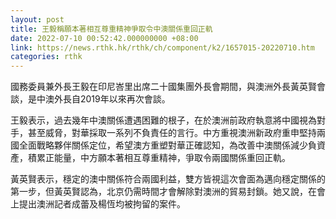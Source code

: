 ```yaml
---
layout: post
title: 王毅稱願本著相互尊重精神爭取令中澳關係重回正軌
date: 2022-07-10 00:52:42.000000000 +08:00
link: https://news.rthk.hk/rthk/ch/component/k2/1657015-20220710.htm
categories: rthk
---
```


國務委員兼外長王毅在印尼峇里出席二十國集團外長會期間，與澳洲外長黃英賢會談，是中澳外長自2019年以來再次會談。

王毅表示，過去幾年中澳關係遭遇困難的根子，在於澳洲前政府執意將中國視為對手，甚至威脅，對華採取一系列不負責任的言行。中方重視澳洲新政府重申堅持兩國全面戰略夥伴關係定位，希望澳方重塑對華正確認知，為改善中澳關係減少負資產，積累正能量，中方願本著相互尊重精神，爭取令兩國關係重回正軌。

黃英賢表示，穩定的澳中關係符合兩國利益，雙方皆視這次會面為邁向穩定關係的第一步，但黃英賢認為，北京仍需時間才會解除對澳洲的貿易封鎖。她又說，在會上提出澳洲記者成蕾及楊恆均被拘留的案件。
